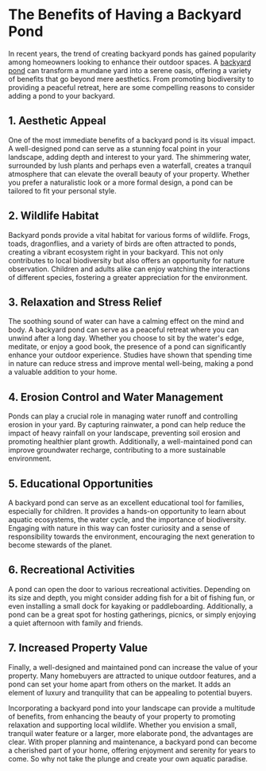 # The Benefits of Having a Backyard Pond

In recent years, the trend of creating backyard ponds has gained popularity among homeowners looking to enhance their outdoor spaces. A [backyard pond](https://pondguide.netlify.app/) can transform a mundane yard into a serene oasis, offering a variety of benefits that go beyond mere aesthetics. From promoting biodiversity to providing a peaceful retreat, here are some compelling reasons to consider adding a pond to your backyard.

## 1. Aesthetic Appeal

One of the most immediate benefits of a backyard pond is its visual impact. A well-designed pond can serve as a stunning focal point in your landscape, adding depth and interest to your yard. The shimmering water, surrounded by lush plants and perhaps even a waterfall, creates a tranquil atmosphere that can elevate the overall beauty of your property. Whether you prefer a naturalistic look or a more formal design, a pond can be tailored to fit your personal style.

## 2. Wildlife Habitat

Backyard ponds provide a vital habitat for various forms of wildlife. Frogs, toads, dragonflies, and a variety of birds are often attracted to ponds, creating a vibrant ecosystem right in your backyard. This not only contributes to local biodiversity but also offers an opportunity for nature observation. Children and adults alike can enjoy watching the interactions of different species, fostering a greater appreciation for the environment.

## 3. Relaxation and Stress Relief

The soothing sound of water can have a calming effect on the mind and body. A backyard pond can serve as a peaceful retreat where you can unwind after a long day. Whether you choose to sit by the water's edge, meditate, or enjoy a good book, the presence of a pond can significantly enhance your outdoor experience. Studies have shown that spending time in nature can reduce stress and improve mental well-being, making a pond a valuable addition to your home.

## 4. Erosion Control and Water Management

Ponds can play a crucial role in managing water runoff and controlling erosion in your yard. By capturing rainwater, a pond can help reduce the impact of heavy rainfall on your landscape, preventing soil erosion and promoting healthier plant growth. Additionally, a well-maintained pond can improve groundwater recharge, contributing to a more sustainable environment.

## 5. Educational Opportunities

A backyard pond can serve as an excellent educational tool for families, especially for children. It provides a hands-on opportunity to learn about aquatic ecosystems, the water cycle, and the importance of biodiversity. Engaging with nature in this way can foster curiosity and a sense of responsibility towards the environment, encouraging the next generation to become stewards of the planet.

## 6. Recreational Activities

A pond can open the door to various recreational activities. Depending on its size and depth, you might consider adding fish for a bit of fishing fun, or even installing a small dock for kayaking or paddleboarding. Additionally, a pond can be a great spot for hosting gatherings, picnics, or simply enjoying a quiet afternoon with family and friends.

## 7. Increased Property Value

Finally, a well-designed and maintained pond can increase the value of your property. Many homebuyers are attracted to unique outdoor features, and a pond can set your home apart from others on the market. It adds an element of luxury and tranquility that can be appealing to potential buyers.

Incorporating a backyard pond into your landscape can provide a multitude of benefits, from enhancing the beauty of your property to promoting relaxation and supporting local wildlife. Whether you envision a small, tranquil water feature or a larger, more elaborate pond, the advantages are clear. With proper planning and maintenance, a backyard pond can become a cherished part of your home, offering enjoyment and serenity for years to come. So why not take the plunge and create your own aquatic paradise. 